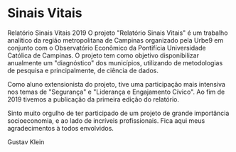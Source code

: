 # Sinais Vitais
Relatório Sinais Vitais 2019
O projeto "Relatório Sinais Vitais" é um trabalho analítico da região metropolitana de Campinas organizado pela Urbe9 em conjunto com o Observatório Econômico da Pontifícia Universidade Católica de Campinas. O projeto tem como objetivo disponibilizar anualmente um "diagnóstico" dos municípios, utilizando de metodologias de pesquisa e principalmente, de ciência de dados. 

Como aluno extensionista do projeto, tive uma participação mais intensiva nos temas de "Segurança" e "Liderança e Engajamento Cívico". Ao fim de 2019 tivemos a publicação da primeira edição do relatório. 

Sinto muito orgulho de ter participado de um projeto de grande importância socioeconomia, e ao lado de incríveis profissionais. Fica aqui meus agradecimentos à todos envolvidos.

Gustav Klein
